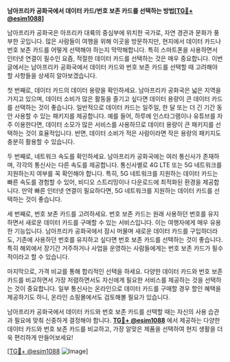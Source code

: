 **남아프리카 공화국에서 데이터 카드/번호 보존 카드를 선택하는 방법[[TG💪+ @esim1088](https://t.me/s/esim1088)]**

남아프리카 공화국은 아프리카 대륙의 중심부에 위치한 국가로, 자연 경관과 문화가 풍부한 곳입니다. 많은 사람들이 여행을 위해 이곳을 방문하지만, 현지에서 데이터 카드나 번호 보존 카드를 어떻게 선택해야 하는지 막막해합니다. 특히 스마트폰을 사용하면서 인터넷 연결이 필수인 요즘, 적절한 데이터 카드를 선택하는 것은 매우 중요합니다. 이번 글에서는 남아프리카 공화국에서 데이터 카드와 번호 보존 카드를 선택할 때 고려해야 할 사항들을 상세히 알아보겠습니다.

첫 번째로, 데이터 카드의 데이터 용량을 확인하세요. 남아프리카 공화국은 넓은 지역을 가지고 있으며, 데이터 소비가 많은 활동을 즐기고 싶다면 데이터 용량이 큰 데이터 카드를 선택하는 것이 좋습니다. 일반적으로 데이터 카드는 일주일, 한 달 또는 더 긴 기간 동안 사용할 수 있는 패키지를 제공합니다. 예를 들어, 하루에 인스타그램이나 유튜브를 자주 이용한다면, 데이터 소모가 많은 서비스를 사용하므로 데이터 용량이 큰 패키지를 선택하는 것이 효율적입니다. 반면, 데이터 소비가 적은 사람이라면 작은 용량의 패키지도 충분히 활용할 수 있습니다.

두 번째로, 네트워크 속도를 확인하세요. 남아프리카 공화국에는 여러 통신사가 존재하며, 각각의 통신사는 다른 속도를 제공합니다. 통신사별로 4G LTE 또는 5G 네트워크를 지원하는지 여부를 꼭 확인해야 합니다. 특히, 5G 네트워크를 지원하는 데이터 카드는 빠른 속도를 경험할 수 있어, 비디오 스트리밍이나 다운로드에 최적화된 환경을 제공합니다. 만약 빠른 인터넷 연결이 필요하다면, 5G 네트워크를 지원하는 데이터 카드를 선택하는 것이 좋습니다.

세 번째로, 번호 보존 카드를 고려하세요. 번호 보존 카드는 원래 사용하던 번호를 유지하면서 새로운 데이터 카드를 구매할 수 있는 서비스입니다. 이는 여행자에게 매우 유용한 기능입니다. 남아프리카 공화국에서 잠시 머물며 새로운 데이터 카드를 구입하더라도, 기존에 사용하던 번호를 유지하고 싶다면 번호 보존 카드를 선택하는 것이 좋습니다. 특히 해외에서 장기간 거주하거나 사업을 운영하는 사람들에게는 번호 보존 카드가 필수적이라고 할 수 있습니다.

마지막으로, 가격 비교를 통해 합리적인 선택을 하세요. 다양한 데이터 카드와 번호 보존 카드를 비교하면서 가장 저렴하면서도 자신에게 필요한 서비스를 제공하는 것을 선택하는 것이 중요합니다. 일부 통신사는 온라인으로 데이터 카드를 구매할 경우 할인 혜택을 제공하기도 하니, 온라인 쇼핑몰에서도 검토해볼 필요가 있습니다.

남아프리카 공화국에서 데이터 카드와 번호 보존 카드를 선택할 때는 자신의 사용 습관과 필요에 맞춰 신중하게 결정해야 합니다. **[TG💪+ @esim1088](https://t.me/s/esim1088)** 에서 제공하는 다양한 데이터 카드와 번호 보존 카드를 비교하고, 가장 알맞은 제품을 선택하여 현지 생활을 더욱 편리하게 만들어보세요!

[[TG💪+ @esim1088](https://t.me/s/esim1088) ![Image](https://i.postimg.cc/Y0z9fWf4/image.png)]